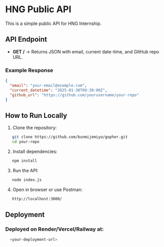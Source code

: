 # HNG Public API

This is a simple public API for HNG Internship.

## API Endpoint

- **GET /** → Returns JSON with email, current date-time, and GitHub repo URL.

### Example Response

```json
{
  "email": "your-email@example.com",
  "current_datetime": "2025-01-30T09:30:00Z",
  "github_url": "https://github.com/yourusername/your-repo"
}
```

## How to Run Locally

1. Clone the repository:

```sh
   git clone https://github.com/bunmijemiyo/gopher.git
   cd your-repo
```

2. Install dependencies:

```sh
   npm install
```

3. Run the API:

```sh
   node index.js
```

4. Open in browser or use Postman:

```sh
   http://localhost:3000/
```

## Deployment

### Deployed on Render/Vercel/Railway at:

```sh
  <your-deployment-url>
```
